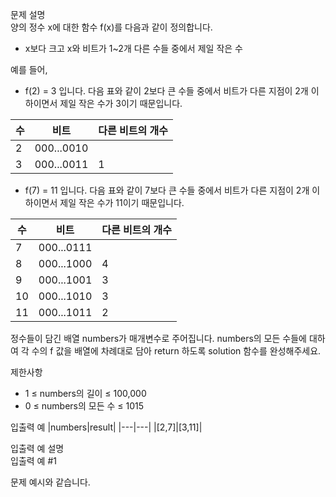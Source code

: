 문제 설명  
양의 정수 x에 대한 함수 f(x)를 다음과 같이 정의합니다.

- x보다 크고 x와 비트가 1~2개 다른 수들 중에서 제일 작은 수

예를 들어,

- f(2) = 3 입니다. 다음 표와 같이 2보다 큰 수들 중에서 비트가 다른 지점이 2개 이하이면서 제일 작은 수가 3이기 때문입니다.  

|수|비트|다른 비트의 개수|
|---|---|---|
|2|000...0010||
|3|000...0011|1|

- f(7) = 11 입니다. 다음 표와 같이 7보다 큰 수들 중에서 비트가 다른 지점이 2개 이하이면서 제일 작은 수가 11이기 때문입니다.

|수|비트|다른 비트의 개수|
|---|---|---|
|7|000...0111||	
|8|000...1000|4|
|9|000...1001|3|
|10|000...1010|3|
|11|000...1011|2|

정수들이 담긴 배열 numbers가 매개변수로 주어집니다. numbers의 모든 수들에 대하여 각 수의 f 값을 배열에 차례대로 담아 return 하도록 solution 함수를 완성해주세요.

제한사항
- 1 ≤ numbers의 길이 ≤ 100,000
- 0 ≤ numbers의 모든 수 ≤ 1015

입출력 예
|numbers|result|
|---|---|
|[2,7]|[3,11]|

입출력 예 설명  
입출력 예 #1

문제 예시와 같습니다.